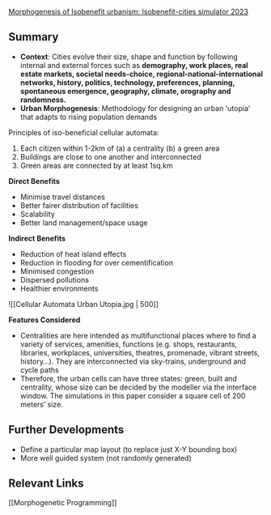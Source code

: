 [Morphogenesis of Isobenefit urbanism: Isobenefit-cities simulator 2023](https://www.sciencedirect.com/science/article/pii/S2352711023001048)
## Summary

- **Context**: Cities evolve their size, shape and function by following internal and external forces such as **demography, work places, real estate markets, societal needs-choice, regional-national-international networks, history, politics, technology, preferences, planning, spontaneous emergence, geography, climate, orography and randomness.**
- **Urban Morphogenesis**: Methodology for designing an urban 'utopia' that adapts to rising population demands

Principles of iso-beneficial cellular automata:
1. Each citizen within 1-2km of (a) a centrality (b) a green area
2. Buildings are close to one another and interconnected
3. Green areas are connected by at least 1sq.km

**Direct Benefits**
- Minimise travel distances
- Better fairer distribution of facilities
- Scalability
- Better land management/space usage

**Indirect Benefits**
- Reduction of heat island effects
- Reduction in flooding for over cementification
- Minimised congestion
- Dispersed pollutions
- Healthier environments

![[Cellular Automata Urban Utopia.jpg | 500]]

**Features Considered**
- Centralities are here intended as multifunctional places where to find a variety of services, amenities, functions (e.g. shops, restaurants, libraries, workplaces, universities, theatres, promenade, vibrant streets, history…). They are interconnected via sky-trains, underground and cycle paths
- Therefore, the urban cells can have three states: green, built and centrality, whose size can be decided by the modeller via the interface window. The simulations in this paper consider a square cell of 200 meters’ size.

##
## Further Developments

- Define a particular map layout (to replace just X-Y bounding box)
- More well guided system (not randomly generated)

## Relevant Links

[[Morphogenetic Programming]]
